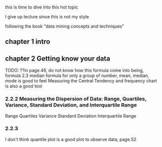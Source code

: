 this is time to dive into this hot topic

I give up lecture since this is not my style

following the book "data mining concepts and techniques"

## chapter 1 intro
## chapter 2 Getting know your data
TODO: ??in page.46, do not know how this formula come into being, formula 2.3
median formula
for only a group of number, mean, median, mode is good to feel Measuring the Central Tendency
and frequency chart is also a good tool

### 2.2.2 Measuring the Dispersion of Data: Range, Quartiles, Variance, Standard Deviation, and Interquartile Range
Range
Quartiles
Variance
Standard Deviation
Interquartile Range

### 2.2.3
I don't think quantile plot is a good plot to observe data, page.52
